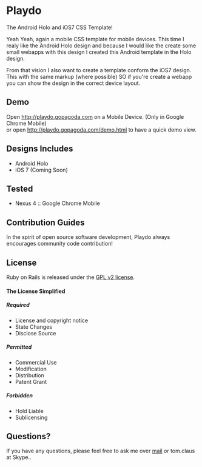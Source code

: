 Playdo
==================================================

The Android Holo and iOS7 CSS Template!

Yeah Yeah, again a mobile CSS template for mobile devices. This time I realy like the Android Holo design 
and because I would like the create some small webapps with this design I created this Android template in
the Holo design.

From that vision I also want to create a template conform the iOS7 design. This with the same markup (where possible)
SO if you're create a webapp you can show the design in the correct device layout.


Demo
--------------------------------------

Open http://playdo.gopagoda.com on a Mobile Device. (Only in Google Chrome Mobile)  
or open http://playdo.gopagoda.com/demo.html to have a quick demo view.


Designs Includes
--------------------------------------

 - Android Holo
 - iOS 7 (Coming Soon)


Tested 
--------------------------------------

 - Nexus 4 :: Google Chrome Mobile


Contribution Guides
--------------------------------------

In the spirit of open source software development, Playdo always encourages community 
code contribution!


License
--------------------------------------

Ruby on Rails is released under the [GPL v2 license](http://choosealicense.com/licenses/gpl-v2/).

#### The License Simplified
##### Required

 - License and copyright notice
 - State Changes
 - Disclose Source

##### Permitted

 - Commercial Use
 - Modification
 - Distribution
 - Patent Grant

##### Forbidden

 - Hold Liable
 - Sublicensing


Questions?
--------------------------------------

If you have any questions, please feel free to ask me over
[mail](mailto:mail@tomclaus.be) or tom.claus at Skype..
